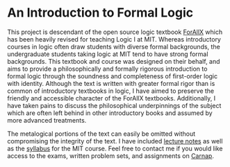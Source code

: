 # An Introduction to Formal Logic

This project is descendant of the open source logic textbook [ForAllX](https://www.fecundity.com/logic/) which has been heavily revised for teaching Logic I at MIT.
Whereas introductory courses in logic often draw students with diverse formal backgrounds, the undergraduate students taking logic at MIT tend to have strong formal backgrounds.
This textbook and course was designed on their behalf, and aims to provide a philosophically and formally rigorous introduction to formal logic through the soundness and completeness of first-order logic with identity.
Although the text is written with greater formal rigor than is common of introductory textbooks in logic, I have aimed to preserve the friendly and accessible character of the ForAllX textbooks.
Additionally, I have taken pains to discuss the philosophical underpinnings of the subject which are often left behind in other introductory books and assumed by more advanced treatments.

The metalogical portions of the text can easily be omitted without compromising the integrity of the text.
I have included [lecture notes](https://github.com/benbrastmckie/ForAllX/tree/master/Lectures) as well as the [syllabus](https://github.com/benbrastmckie/ForAllX/blob/master/Syllabus/Syllabus.pdf) for the MIT course.
Feel free to contact me if you would like access to the exams, written problem sets, and assignments on [Carnap](https://carnap.io/).
